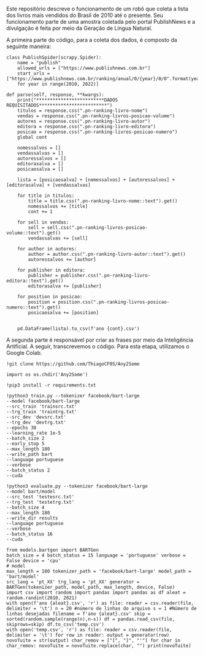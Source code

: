 Este repositório descreve o funcionamento de um robô que coleta a lista dos livros mais vendidos do Brasil de 2010 até o presente. Seu funcionamento parte de uma amostra coletada pelo portal PublishNews e a divulgação é feita por meio da Geração de Língua Natural.

A primeira parte do código, para a coleta dos dados, é composto da seguinte maneira:


    class PublishSpider(scrapy.Spider):
        name = "publish"
        allowed_urls = ["https://www.publishnews.com.br"]
        start_urls = ["https://www.publishnews.com.br/ranking/anual/0/{year}/0/0".format(year=year)
        for year in range(2010, 2022)]
    
    def parse(self, response, **kwargs):
        print("*************************DADOS REQUISITADOS*************************")
        titulos = response.css(".pn-ranking-livro-nome")
        vendas = response.css(".pn-ranking-livros-posicao-volume")
        autores = response.css(".pn-ranking-livro-autor")
        editora = response.css(".pn-ranking-livro-editora")
        posicao = response.css(".pn-ranking-livros-posicao-numero")
        global cont

        nomessalvos = []
        vendassalvas = []
        autoressalvos = []
        editorasalva = []
        posicaosalva = []

        lista = [posicaosalva] + [nomessalvos] + [autoressalvos] + [editorasalva] + [vendassalvas] 

        for title in titulos:
            title = title.css(".pn-ranking-livro-nome::text").get()
            nomessalvos += [title]
            cont += 1

        for sell in vendas:
            sell = sell.css(".pn-ranking-livros-posicao-volume::text").get()
            vendassalvas += [sell]

        for author in autores:
            author = author.css(".pn-ranking-livro-autor::text").get()
            autoressalvos += [author]

        for publisher in editora:
            publisher = publisher.css(".pn-ranking-livro-editora::text").get()
            editorasalva += [publisher]
        
        for position in posicao:
            position = position.css(".pn-ranking-livros-posicao-numero::text").get()
            posicaosalva += [position]


        pd.DataFrame(lista).to_csv(f'ano {cont}.csv')
        

A segunda parte é responsável por criar as frases por meio da Inteligência Artificial. A seguir, transcrevemos o código. Para esta etapa, utilizamos o Google Colab.


    !git clone https://github.com/ThiagoCF05/Any2Some

    import os os.chdir('Any2Some')

    !pip3 install -r requirements.txt

    !python3 train.py --tokenizer facebook/bart-large
    --model facebook/bart-large
    --src_train 'trainsrc.txt'
    --trg_train 'traintrg.txt'
    --src_dev 'devsrc.txt'
    --trg_dev 'devtrg.txt'
    --epochs 30
    --learning_rate 1e-5
    --batch_size 2
    --early_stop 5
    --max_length 180
    --write_path bart
    --language portuguese
    --verbose
    --batch_status 2
    --cuda

    !python3 evaluate.py --tokenizer facebook/bart-large
    --model bart/model
    --src_test 'testesrc.txt'
    --trg_test 'testetrg.txt'
    --batch_size 4
    --max_length 180
    --write_dir results
    --language portuguese
    --verbose
    --batch_status 16
    --cuda

    from models.bartgen import BARTGen
    batch_size = 4 batch_status = 15 language = 'portuguese' verbose = False device = 'cpu'
    # model
    max_length = 180 tokenizer_path = 'facebook/bart-large' model_path = 'bart/model'
    src_lang = 'pt_XX' trg_lang = 'pt_XX' generator = BARTGen(tokenizer_path, model_path, max_length, device, False)
    import csv import random import pandas import pandas as df aleat = random.randint(2010, 2021)
    with open(f'ano {aleat}.csv', 'r') as file: reader = csv.reader(file, delimiter = '\t') n = 20 #número de linhas do arquivo s = 1 #Número de linhas desejadas filename = f'ano {aleat}.csv' skip = sorted(random.sample(range(n),n-s)) df = pandas.read_csv(file, skiprows=skip) df.to_csv('temp.csv')
    with open('temp.csv', 'r') as file: reader = csv.reader(file, delimiter = '\t') for row in reader: output = generator(row)
    novoTuite = str(output) char_remov = ["[", "]", "'"] for char in char_remov: novoTuite = novoTuite.replace(char, "") print(novoTuite)
